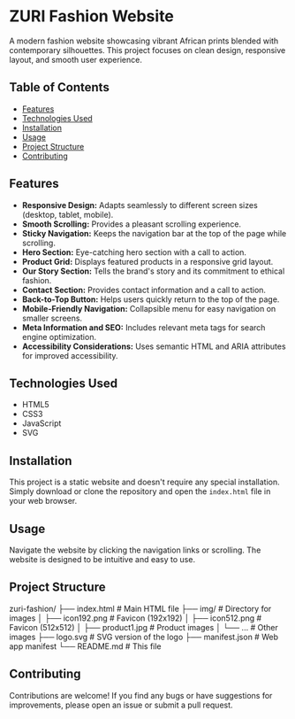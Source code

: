 # ZURI Fashion Website

A modern fashion website showcasing vibrant African prints blended with contemporary silhouettes.  This project focuses on clean design, responsive layout, and smooth user experience.

## Table of Contents

- [Features](#features)
- [Technologies Used](#technologies-used)
- [Installation](#installation)
- [Usage](#usage)
- [Project Structure](#project-structure)
- [Contributing](#contributing)



## Features

- **Responsive Design:** Adapts seamlessly to different screen sizes (desktop, tablet, mobile).
- **Smooth Scrolling:**  Provides a pleasant scrolling experience.
- **Sticky Navigation:** Keeps the navigation bar at the top of the page while scrolling.
- **Hero Section:**  Eye-catching hero section with a call to action.
- **Product Grid:** Displays featured products in a responsive grid layout.
- **Our Story Section:** Tells the brand's story and its commitment to ethical fashion.
- **Contact Section:** Provides contact information and a call to action.
- **Back-to-Top Button:**  Helps users quickly return to the top of the page.
- **Mobile-Friendly Navigation:**  Collapsible menu for easy navigation on smaller screens.
- **Meta Information and SEO:**  Includes relevant meta tags for search engine optimization.
- **Accessibility Considerations:** Uses semantic HTML and ARIA attributes for improved accessibility.


## Technologies Used

- HTML5
- CSS3
- JavaScript
- SVG


## Installation

This project is a static website and doesn't require any special installation.  Simply download or clone the repository and open the `index.html` file in your web browser.

## Usage

Navigate the website by clicking the navigation links or scrolling.  The website is designed to be intuitive and easy to use.



## Project Structure

zuri-fashion/
├── index.html                 # Main HTML file
├── img/                       # Directory for images
│   ├── icon192.png          # Favicon (192x192)
│   ├── icon512.png          # Favicon (512x512)
│   ├── product1.jpg         # Product images
│   └── ...                   # Other images
├── logo.svg                   # SVG version of the logo
├── manifest.json             # Web app manifest
└── README.md                  # This file

## Contributing

Contributions are welcome!  If you find any bugs or have suggestions for improvements, please open an issue or submit a pull request.
